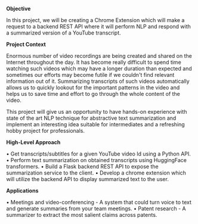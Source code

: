 **Objective**

In this project, we will be creating a Chrome Extension which will make a request to a backend REST API where it will perform NLP and respond with a summarized version of a YouTube transcript.


**Project Context**

Enormous number of video recordings are being created and shared on the Internet throughout the day. It has become really difficult to spend time watching such videos which may have a longer duration than expected and sometimes our efforts may become futile if we couldn't find relevant information out of it. Summarizing transcripts of such videos automatically allows us to quickly lookout for the important patterns in the video and helps us to save time and effort to go through the whole content of the video.

This project will give us an opportunity to have hands-on experience with state of the art NLP technique for abstractive text summarization and implement an interesting idea suitable for intermediates and a refreshing hobby project for professionals.

**High-Level Approach**

• Get transcripts/subtitles for a given YouTube video Id using a Python API.<br>
• Perform text summarization on obtained transcripts using HuggingFace transformers.
• Build a Flask backend REST API to expose the summarization service to the client.
• Develop a chrome extension which will utilize the backend API to display summarized text to the user.

**Applications**

• Meetings and video-conferencing - A system that could turn voice to text and generate
summaries from your team meetings.
• Patent research - A summarizer to extract the most salient claims across patents.
